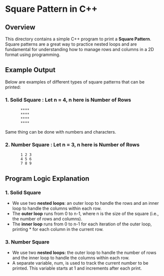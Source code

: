 # Square Pattern in C++

## Overview
This directory contains a simple C++ program to print a **Square Pattern**. Square patterns are a great way to practice nested loops and are fundamental for understanding how to manage rows and columns in a 2D format using programming.

## Example Output
Below are examples of different types of square patterns that can be printed:

### 1. **Solid Square** : Let n = 4, n here is Number of Rows
```
       ****
       ****
       ****
       ****
```
Same thing can be done with numbers and characters.

### 2. **Number Square** : Let n = 3, n here is Number of Rows
```
       1 2 3
       4 5 6
       7 8 9
```

## Program Logic Explanation

### 1. Solid Square
- We use two **nested loops**: an outer loop to handle the rows and an inner loop to handle the columns within each row.
- The **outer loop** runs from 0 to n-1, where n is the size of the square (i.e., the number of rows and columns).
- The **inner loop** runs from 0 to n-1 for each iteration of the outer loop, printing * for each column in the current row.

### 3. Number Square
- We use two **nested loops:** the outer loop to handle the number of rows and the inner loop to handle the columns within each row.
- A separate variable, num, is used to track the current number to be printed. This variable starts at 1 and increments after each print.
